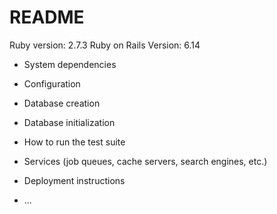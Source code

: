 # README

Ruby version: 2.7.3 
Ruby on Rails Version: 6.14

* System dependencies

* Configuration

* Database creation

* Database initialization

* How to run the test suite

* Services (job queues, cache servers, search engines, etc.)

* Deployment instructions

* ...
